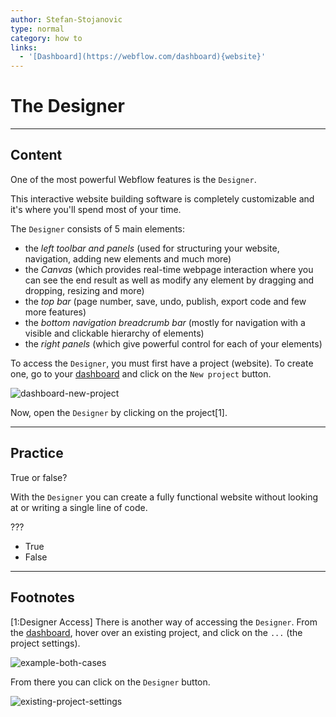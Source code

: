 ```yaml
---
author: Stefan-Stojanovic
type: normal
category: how to
links:
  - '[Dashboard](https://webflow.com/dashboard){website}'
---
```


# The Designer


---

## Content

One of the most powerful Webflow features is the `Designer`.

This interactive website building software is completely customizable and it's where you'll spend most of your time.

The `Designer` consists of 5 main elements:

- the *left toolbar and panels* (used for structuring your website, navigation, adding new elements and much more)
- the *Canvas* (which provides real-time webpage interaction where you can see the end result as well as modify any element by dragging and dropping, resizing and more)
- the *top bar* (page number, save, undo, publish, export code and few more features)
- the *bottom navigation breadcrumb bar* (mostly for navigation with a visible and clickable hierarchy of elements)
- the *right panels* (which give powerful control for each of your elements)

To access the `Designer`, you must first have a project (website). To create one, go to your [dashboard](https://webflow.com/dashboard) and click on the `New project` button.

![dashboard-new-project](https://img.enkipro.com/82f8991e0e66d7594f370d36e139bf8a.png)

Now, open the `Designer` by clicking on the project[1].


---

## Practice

True or false?

With the `Designer` you can create a fully functional website without looking at or writing a single line of code.

???

- True
- False


---

## Footnotes

[1:Designer Access]
There is another way of accessing the `Designer`. From the [dashboard](https://webflow.com/dashboard), hover over an existing project, and click on the `...` (the project settings).

![example-both-cases](https://img.enkipro.com/e53902a68b1864fec0051f2b9e02c889.png)

From there you can click on the `Designer` button.

![existing-project-settings](https://img.enkipro.com/2288aa691ae637d0bfaec1c9628afb36.png)
 
